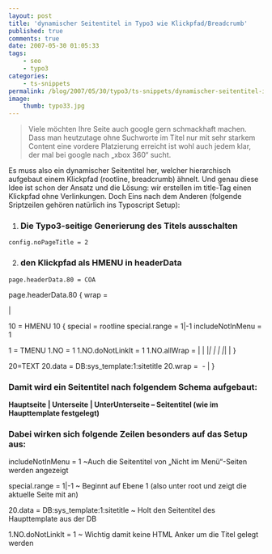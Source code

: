 ```yaml
---
layout: post
title: 'dynamischer Seitentitel in Typo3 wie Klickpfad/Breadcrumb'
published: true
comments: true
date: 2007-05-30 01:05:33
tags:
    - seo
    - typo3
categories:
    - ts-snippets
permalink: /blog/2007/05/30/typo3/ts-snippets/dynamischer-seitentitel-in-typo3-wie-klickpfadbreadcrumb
image:
    thumb: typo33.jpg
---
```

> Viele möchten Ihre Seite auch google gern schmackhaft machen. Dass man heutzutage ohne Suchworte im Titel nur mit sehr starkem Content eine vordere Platzierung erreicht ist wohl auch jedem klar, der mal bei google nach &#8222;xbox 360&#8220; sucht.



Es muss also ein dynamischer Seitentitel her, welcher hierarchisch aufgebaut einem Klickpfad (rootline, breadcrumb) ähnelt. Und genau diese Idee ist schon der Ansatz und die Lösung: wir erstellen im title-Tag einen Klickpfad ohne Verlinkungen. Doch Eins nach dem Anderen (folgende Sriptzeilen gehören natürlich ins Typoscript Setup):

  1. ### Die Typo3-seitige Generierung des Titels ausschalten
    
    config.noPageTitle = 2

  2. ### den Klickpfad als HMENU in headerData
    
    page.headerData.80 = COA
page.headerData.80 {
wrap = 


  |


10 = HMENU
10 {
special = rootline
special.range = 1|-1
includeNotInMenu = 1

1 = TMENU
1.NO = 1
1.NO.doNotLinkIt = 1
1.NO.allWrap = |&nbsp;&#124;&nbsp;|*| |&nbsp;&#124;&nbsp;|*| |
}

20=TEXT
20.data = DB:sys_template:1:sitetitle
20.wrap = &nbsp;-&nbsp;|
}

### Damit wird ein Seitentitel nach folgendem Schema aufgebaut:

**Hauptseite | Unterseite | UnterUnterseite &#8211; Seitentitel (wie im Haupttemplate festgelegt)**

### Dabei wirken sich folgende Zeilen besonders auf das Setup aus:

includeNotInMenu = 1 ~Auch die Seitentitel von &#8222;Nicht im Menü&#8220;-Seiten werden angezeigt

special.range = 1|-1 ~ Beginnt auf Ebene 1 (also unter root und zeigt die aktuelle Seite mit an)

20.data = DB:sys_template:1:sitetitle ~ Holt den Seitentitel des Haupttemplate aus der DB

1.NO.doNotLinkIt = 1 ~ Wichtig damit keine HTML Anker um die Titel gelegt werden